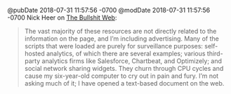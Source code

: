 @pubDate 2018-07-31 11:57:56 -0700
@modDate 2018-07-31 11:57:56 -0700
Nick Heer on <a href="https://pxlnv.com/blog/bullshit-web/">The Bullshit Web</a>:

>The vast majority of these resources are not directly related to the information on the page, and I’m including advertising. Many of the scripts that were loaded are purely for surveillance purposes: self-hosted analytics, of which there are several examples; various third-party analytics firms like Salesforce, Chartbeat, and Optimizely; and social network sharing widgets. They churn through CPU cycles and cause my six-year-old computer to cry out in pain and fury. I’m not asking much of it; I have opened a text-based document on the web.
